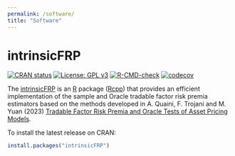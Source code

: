```yaml
---
permalink: /software/
title: "Software"
---
```


# intrinsicFRP

[![CRAN status](https://www.r-pkg.org/badges/version/intrinsicFRP)](https://CRAN.R-project.org/package=intrinsicFRP)
[![License: GPL v3](https://img.shields.io/badge/License-GPLv3-blue.svg)](https://www.gnu.org/licenses/gpl-3.0)
[![R-CMD-check](https://github.com/a91quaini/intrinsicFRP/actions/workflows/R-CMD-check.yaml/badge.svg)](https://github.com/a91quaini/intrinsicFRP/actions/workflows/R-CMD-check.yaml)
[![codecov](https://codecov.io/gh/a91quaini/intrinsicFRP/branch/main/graph/badge.svg?token=0F8R40B0FP)](https://app.codecov.io/gh/a91quaini/intrinsicFRP)

The [intrinsicFRP](https://cran.r-project.org/package=intrinsicFRP) is an 
[R](https://www.r-project.org/) package ([Rcpp](https://www.rcpp.org/)) that provides an efficient implementation of the sample and Oracle tradable factor risk premia estimators based on the methods developed in A. Quaini, F. Trojani and
M. Yuan (2023) [Tradable Factor Risk Premia and Oracle Tests of Asset Pricing
Models](https://papers.ssrn.com/sol3/papers.cfm?abstract_id=4574683). 

To install the latest release on CRAN:

```r
install.packages("intrinsicFRP")
```

